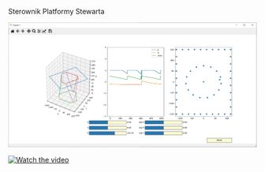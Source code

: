Sterownik Platformy Stewarta

![](docs\Interface.jpg)

[![Watch the video](https://img.youtube.com/watch?v=lSlmrhH0k2o/maxresdefault.jpg)](https://www.youtube.com/watch?v=lSlmrhH0k2o)